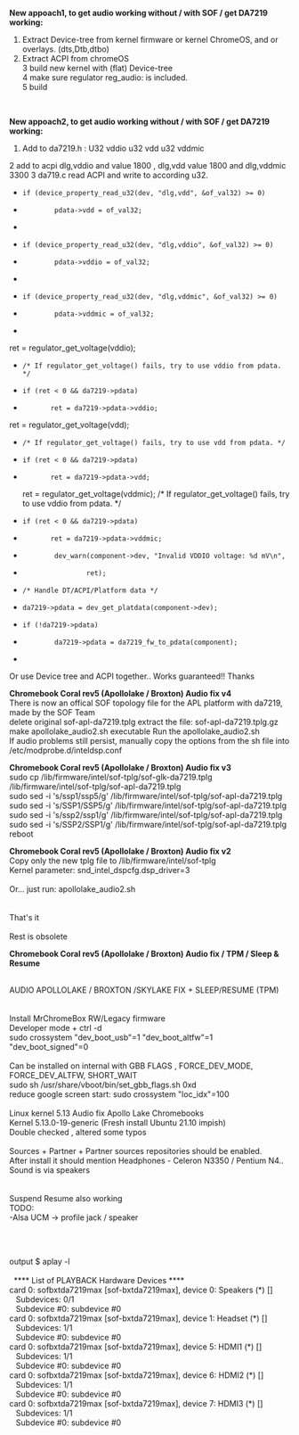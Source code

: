 <strong>New appoach1, to get audio working without / with SOF / get DA7219 working:</strong><br>
1. Extract Device-tree from kernel firmware or kernel ChromeOS, and or overlays. (dts,Dtb,dtbo)<br>
2. Extract ACPI from chromeOS<br>
3 build new kernel with (flat) Device-tree <br>
4 make sure regulator reg_audio: is included.<br>
5 build<br>
<Br>

<strong>New appoach2, to get audio working without / with SOF / get DA7219 working:</strong><br>
1. Add to da7219.h :
U32 vddio
u32 vdd
u32 vddmic

2 add to acpi dlg,vddio and value 1800 , dlg,vdd value 1800 and dlg,vddmic  3300
3 da719.c  read ACPI and write to according u32.

+     if (device_property_read_u32(dev, "dlg,vdd", &of_val32) >= 0)
+             pdata->vdd = of_val32;
+

+     if (device_property_read_u32(dev, "dlg,vddio", &of_val32) >= 0)
+             pdata->vddio = of_val32;
+


+     if (device_property_read_u32(dev, "dlg,vddmic", &of_val32) >= 0)
+             pdata->vddmic = of_val32;
+
 ret = regulator_get_voltage(vddio);
+     /* If regulator_get_voltage() fails, try to use vddio from pdata. */
+     if (ret < 0 && da7219->pdata)
+            ret = da7219->pdata->vddio;
   
 ret = regulator_get_voltage(vdd);
+     /* If regulator_get_voltage() fails, try to use vdd from pdata. */
+     if (ret < 0 && da7219->pdata)
+            ret = da7219->pdata->vdd;


  ret = regulator_get_voltage(vddmic);
    /* If regulator_get_voltage() fails, try to use vddio from pdata. */
+     if (ret < 0 && da7219->pdata)
+            ret = da7219->pdata->vddmic;

+             dev_warn(component->dev, "Invalid VDDIO voltage: %d mV\n",
+                     ret);

 
 
+     /* Handle DT/ACPI/Platform data */
+     da7219->pdata = dev_get_platdata(component->dev);
 +     if (!da7219->pdata)
 +             da7219->pdata = da7219_fw_to_pdata(component);
 +


Or use Device tree and ACPI together..
Works guaranteed!! 
Thanks


<b><strong>Chromebook Coral rev5 (Apollolake / Broxton) Audio fix v4</strong></b><br>
There is now an offical SOF topology file for the APL platform with da7219, made by the SOF Team<br>
delete original sof-apl-da7219.tplg
extract the file: sof-apl-da7219.tplg.gz<br>
make apollolake_audio2.sh executable
Run the apollolake_audio2.sh<br>
If audio problems still persist, manually copy the options from the sh file into /etc/modprobe.d/inteldsp.conf


<b><strong>Chromebook Coral rev5 (Apollolake / Broxton) Audio fix v3</strong></b><br>
sudo cp /lib/firmware/intel/sof-tplg/sof-glk-da7219.tplg  /lib/firmware/intel/sof-tplg/sof-apl-da7219.tplg <br>
sudo sed -i 's/ssp1/ssp5/g' /lib/firmware/intel/sof-tplg/sof-apl-da7219.tplg <br>
sudo sed -i 's/SSP1/SSP5/g' /lib/firmware/intel/sof-tplg/sof-apl-da7219.tplg <br>
sudo sed -i 's/ssp2/ssp1/g' /lib/firmware/intel/sof-tplg/sof-apl-da7219.tplg <br>
sudo sed -i 's/SSP2/SSP1/g' /lib/firmware/intel/sof-tplg/sof-apl-da7219.tplg<br>
reboot<br>





<b><strong>Chromebook Coral rev5 (Apollolake / Broxton) Audio fix v2</strong></b><br>
Copy only the new tplg file to /lib/firmware/intel/sof-tplg<br>
 Kernel parameter: snd_intel_dspcfg.dsp_driver=3<br>
 <br>
 Or... just run: apollolake_audio2.sh<br>
 <br>
<br>That's it<br>
 <br>
 Rest is obsolete<br>
 
 



<b>Chromebook Coral rev5 (Apollolake / Broxton) Audio fix / TPM / Sleep & Resume</b><br>
<br>

AUDIO APOLLOLAKE / BROXTON /SKYLAKE FIX + SLEEP/RESUME (TPM)<br>
<br>
<br>
Install MrChromeBox RW/Legacy firmware<br>
Developer mode + ctrl -d<br>
sudo crossystem "dev_boot_usb"=1 "dev_boot_altfw"=1 "dev_boot_signed"=0<br>
<br>
Can be installed on internal with GBB FLAGS , FORCE_DEV_MODE, FORCE_DEV_ALTFW, SHORT_WAIT<Br>
 sudo sh /usr/share/vboot/bin/set_gbb_flags.sh 0xd <br>
reduce google screen start: sudo crossystem "loc_idx"=100 <br>
<br>
Linux kernel 5.13 Audio fix Apollo Lake Chromebooks <br>
Kernel 5.13.0-19-generic (Fresh install Ubuntu 21.10 impish)  <br>
Double checked , altered some typos<br><br>
Sources + Partner + Partner sources repositories should be enabled.<br>
After install it should mention Headphones - Celeron N3350 / Pentium N4..<br>
Sound is via speakers<br>
  <br>
<br>Suspend Resume also working
<br>
TODO: <br>
-Alsa UCM ->  profile jack / speaker<br> 

<br>
 <br>

output $ aplay -l<br>
 <br>
&nbsp; &#42;&#42;&#42;&#42; List of PLAYBACK Hardware Devices &#42;&#42;&#42;&#42;<br>
card 0: sofbxtda7219max [sof-bxtda7219max], device 0: Speakers (&#42;) []<br>
&nbsp;&nbsp;  Subdevices: 0/1<br>
&nbsp;&nbsp;  Subdevice #0: subdevice #0<br>
card 0: sofbxtda7219max [sof-bxtda7219max], device 1: Headset (&#42;) []<br>
&nbsp;&nbsp;  Subdevices: 1/1<br>
&nbsp;&nbsp;  Subdevice #0: subdevice #0<br>
card 0: sofbxtda7219max [sof-bxtda7219max], device 5: HDMI1 (&#42;) []<br>
&nbsp;&nbsp;  Subdevices: 1/1<br>
&nbsp;&nbsp;  Subdevice #0: subdevice #0<br>
card 0: sofbxtda7219max [sof-bxtda7219max], device 6: HDMI2 (&#42;) []<br>
&nbsp;&nbsp;  Subdevices: 1/1<br>
&nbsp;&nbsp;  Subdevice #0: subdevice #0<br>
card 0: sofbxtda7219max [sof-bxtda7219max], device 7: HDMI3 (&#42;) []<br>
&nbsp;&nbsp;  Subdevices: 1/1<br>
&nbsp;&nbsp;  Subdevice #0: subdevice #0<br>

